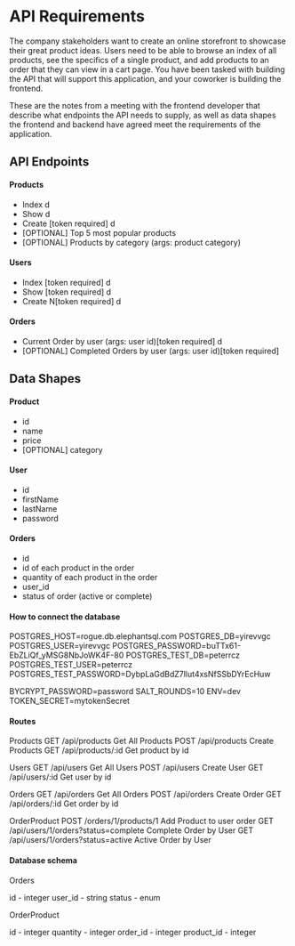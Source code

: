 # API Requirements
The company stakeholders want to create an online storefront to showcase their great product ideas. Users need to be able to browse an index of all products, see the specifics of a single product, and add products to an order that they can view in a cart page. You have been tasked with building the API that will support this application, and your coworker is building the frontend.

These are the notes from a meeting with the frontend developer that describe what endpoints the API needs to supply, as well as data shapes the frontend and backend have agreed meet the requirements of the application. 

## API Endpoints
#### Products
- Index d
- Show d
- Create [token required] d
- [OPTIONAL] Top 5 most popular products 
- [OPTIONAL] Products by category (args: product category)

#### Users
- Index [token required] d
- Show [token required] d
- Create N[token required] d

#### Orders
- Current Order by user (args: user id)[token required] d
- [OPTIONAL] Completed Orders by user (args: user id)[token required]

## Data Shapes
#### Product
-  id
- name
- price
- [OPTIONAL] category

#### User
- id
- firstName
- lastName
- password

#### Orders
- id
- id of each product in the order
- quantity of each product in the order
- user_id
- status of order (active or complete)

#### How to connect the database
POSTGRES_HOST=rogue.db.elephantsql.com
POSTGRES_DB=yirevvgc
POSTGRES_USER=yirevvgc
POSTGRES_PASSWORD=buTTx61-EbZLiQf_yMSG8NbJoWK4F-80
POSTGRES_TEST_DB=peterrcz
POSTGRES_TEST_USER=peterrcz
POSTGRES_TEST_PASSWORD=DybpLaGdBdZ7llut4xsNfSSbDYrEcHuw

BYCRYPT_PASSWORD=password
SALT_ROUNDS=10
ENV=dev
TOKEN_SECRET=mytokenSecret

#### Routes
Products
GET  /api/products          Get All Products
POST /api/products          Create Products
GET /api/products/:id       Get product by id


Users
GET  /api/users             Get All Users
POST /api/users             Create User
GET /api/users/:id          Get user by id


Orders
GET  /api/orders             Get All Orders
POST /api/orders             Create Order
GET /api/orders/:id          Get order by id


OrderProduct
POST  /orders/1/products/1   Add Product to user order
GET /api/users/1/orders?status=complete       Complete Order by User
GET /api/users/1/orders?status=active         Active Order by User


#### Database schema

Orders

id  - integer
user_id - string
status - enum


OrderProduct

id - integer
quantity - integer
order_id - integer
product_id - integer
